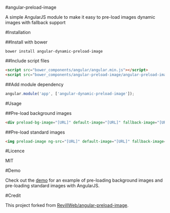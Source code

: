#angular-preload-image

A simple AngularJS module to make it easy to pre-load images dynamic images with fallback support

#Installation

##Install with bower

```
bower install angular-dynamic-preload-image
```

##Include script files

```html
<script src="bower_components/angular/angular.min.js"></script>
<script src="bower_components/angular-preload-image/angular-preload-image.min.js"></script>
```

##Add module dependency

```javascript
angular.module('app', ['angular-dynamic-preload-image']);
```

#Usage

##Pre-load background images

```html
<div preload-bg-image="[URL]" default-image="[URL]" fallback-image="[URL]"></div>
```

##Pre-load standard images

```html
<img preload-image ng-src="[URL]" default-image="[URL]" fallback-image="[URL]" />
```

#Licence

MIT

#Demo

Check out the [demo](http://revillweb.github.io/angular-preload-image/) for an example of pre-loading background images and pre-loading standard images with AngularJS.

 
#Credit

This project forked from [RevillWeb/angular-preload-image](https://github.com/RevillWeb/angular-preload-image).

